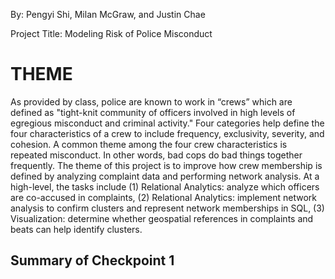 By: Pengyi Shi, Milan McGraw, and Justin Chae

Project Title: Modeling Risk of Police Misconduct


# THEME

As provided by class, police are known to work in “crews” which are defined as "tight-knit community of officers involved in high levels of egregious misconduct and criminal activity." Four categories help define the four characteristics of a crew to include frequency, exclusivity, severity, and cohesion. A common theme among the four crew characteristics is repeated misconduct. In other words, bad cops do bad things together frequently. 
The theme of this project is to improve how crew membership is defined by analyzing complaint data and performing network analysis. At a high-level, the tasks include (1) Relational Analytics: analyze which officers are co-accused in complaints, (2) Relational Analytics: implement network analysis to confirm clusters and represent network memberships in SQL, (3) Visualization: determine whether geospatial references in complaints and beats can help identify clusters.

## Summary of Checkpoint 1


